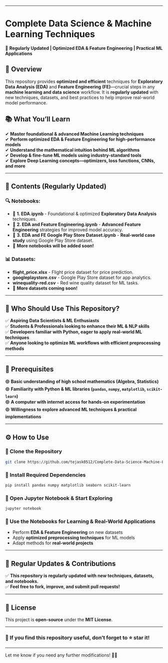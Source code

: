 
---

# **Complete Data Science & Machine Learning Techniques**  

📌 **Regularly Updated | Optimized EDA & Feature Engineering | Practical ML Applications**  

## **📌 Overview**  
This repository provides **optimized and efficient** techniques for **Exploratory Data Analysis (EDA)** and **Feature Engineering (FE)**—crucial steps in any **machine learning and data science** workflow. It is **regularly updated** with new techniques, datasets, and best practices to help improve real-world model performance.  

## **📚 What You’ll Learn**  
✔ **Master foundational & advanced Machine Learning techniques**  
✔ **Perform optimized EDA & Feature Engineering for high-performance models**  
✔ **Understand the mathematical intuition behind ML algorithms**  
✔ **Develop & fine-tune ML models using industry-standard tools**  
✔ **Explore Deep Learning concepts—optimizers, loss functions, CNNs, and more**  

---

## **📂 Contents (Regularly Updated)**  

### **🔍 Notebooks:**  
- 📌 **1. EDA.ipynb** - Foundational & optimized **Exploratory Data Analysis** techniques.  
- 📌 **2. EDA and Feature Engineering.ipynb** - **Advanced Feature Engineering** strategies for improved model accuracy.  
- 📌 **3. EDA and FE Google Play Store Dataset.ipynb** - **Real-world case study** using Google Play Store dataset.  
- 🔄 **More notebooks will be added soon!**  

### **📊 Datasets:**  
- **flight_price.xlsx** - Flight price dataset for price prediction.  
- **googleplaystore.csv** - Google Play Store dataset for app analytics.  
- **winequality-red.csv** - Red wine quality dataset for ML tasks.  
- 🔄 **More datasets coming soon!**  

---

## **🎯 Who Should Use This Repository?**  
✅ **Aspiring Data Scientists & ML Enthusiasts**  
✅ **Students & Professionals looking to enhance their ML & NLP skills**  
✅ **Developers familiar with Python, eager to apply real-world ML techniques**  
✅ **Anyone looking to optimize ML workflows with efficient preprocessing methods**  

---

## **🔹 Prerequisites**  
🟢 **Basic understanding of high school mathematics (Algebra, Statistics)**  
🟢 **Familiarity with Python & ML libraries (`pandas`, `numpy`, `matplotlib`, `scikit-learn`)**  
🟢 **A computer with internet access for hands-on experimentation**  
🟢 **Willingness to explore advanced ML techniques & practical implementations**  

---

## **⚙️ How to Use**  

### **🔻 Clone the Repository**  
```bash
git clone https://github.com/tejask0512/Complete-Data-Science-Machine-Learning-Important-techniques.git
```
### **🔻 Install Required Dependencies**  
```bash
pip install pandas numpy matplotlib seaborn scikit-learn
```
### **🔻 Open Jupyter Notebook & Start Exploring**  
```bash
jupyter notebook
```
### **🔻 Use the Notebooks for Learning & Real-World Applications**  
- Perform **EDA & Feature Engineering** on new datasets  
- Apply **optimized preprocessing techniques** for ML models  
- Adapt methods for **real-world projects**  

---

## **🚀 Regular Updates & Contributions**  
✅ **This repository is regularly updated with new techniques, datasets, and notebooks.**  
✅ **Feel free to fork, improve, and submit pull requests!**  

---

## **📜 License**  
This project is **open-source** under the **MIT License**.  

---

### **🌟 If you find this repository useful, don’t forget to ⭐ star it!**  

---

Let me know if you need any further modifications! 🚀🔥
